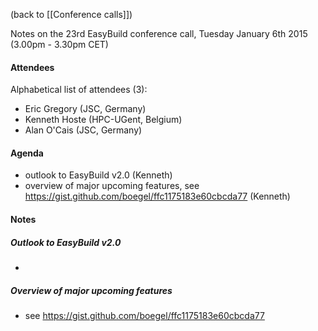 (back to [[Conference calls]])

Notes on the 23rd EasyBuild conference call, Tuesday January 6th 2015 (3.00pm - 3.30pm CET)

#### Attendees

Alphabetical list of attendees (3):

* Eric Gregory (JSC, Germany)
* Kenneth Hoste (HPC-UGent, Belgium)
* Alan O'Cais (JSC, Germany)


#### Agenda

   * outlook to EasyBuild v2.0 (Kenneth)
   * overview of major upcoming features, see https://gist.github.com/boegel/ffc1175183e60cbcda77 (Kenneth)


#### Notes

##### Outlook to EasyBuild v2.0

* 

##### Overview of major upcoming features

 * see https://gist.github.com/boegel/ffc1175183e60cbcda77
